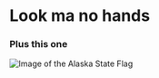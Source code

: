 # Look ma no hands
### Plus this one
![Image of the Alaska State Flag](https://cdn.britannica.com/36/5436-004-EC372D91/Flag-Alaska.jpg)
